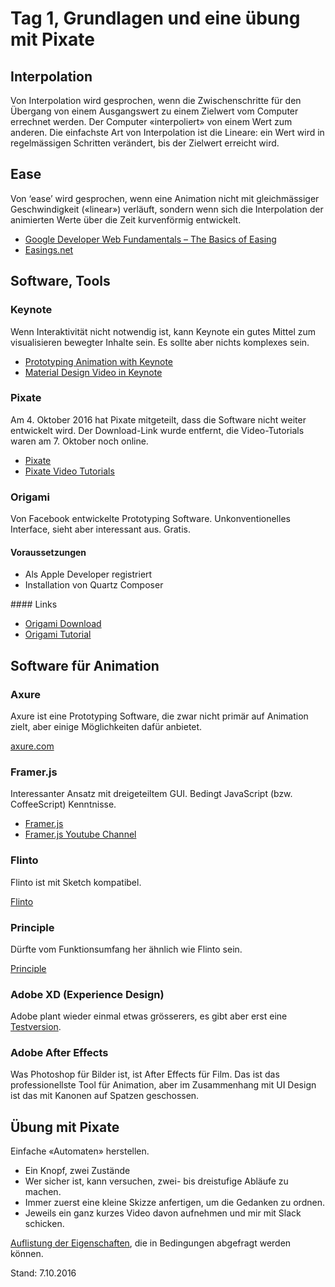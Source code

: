 # Tag 1, Grundlagen und eine übung mit Pixate

## Interpolation

Von Interpolation wird gesprochen, wenn die Zwischenschritte für den Übergang von einem Ausgangswert zu einem Zielwert vom Computer errechnet werden. Der Computer «interpoliert» von einem Wert zum anderen.
Die einfachste Art von Interpolation ist die Lineare: ein Wert wird in regelmässigen Schritten verändert, bis der Zielwert erreicht wird.

## Ease

Von ‘ease’ wird gesprochen, wenn eine Animation nicht mit gleichmässiger Geschwindigkeit («linear») verläuft, sondern wenn sich die Interpolation der animierten Werte über die Zeit kurvenförmig entwickelt.

* [Google Developer Web Fundamentals – The Basics of Easing](https://developers.google.com/web/fundamentals/design-and-ui/animations/the-basics-of-easing)
* [Easings.net](http://easings.net/de)

## Software, Tools

### Keynote

Wenn Interaktivität nicht notwendig ist, kann Keynote ein gutes Mittel zum visualisieren bewegter Inhalte sein. Es sollte aber nichts komplexes sein.

* [Prototyping Animation with Keynote](https://robots.thoughtbot.com/animating-with-keynote)
* [Material Design Video in Keynote](https://vimeo.com/100377108)

### Pixate

Am 4. Oktober 2016 hat Pixate mitgeteilt, dass die Software nicht weiter entwickelt wird. Der Download-Link wurde entfernt, die Video-Tutorials waren am 7. Oktober noch online.

* [Pixate](http://pixate.com)
* [Pixate Video Tutorials](http://www.pixate.com/education/video-tutorials/)

### Origami

Von Facebook entwickelte Prototyping Software. Unkonventionelles Interface, sieht aber interessant aus. Gratis.

#### Voraussetzungen

* Als Apple Developer registriert
* Installation von Quartz Composer

#### Links

* [Origami Download](http://facebook.github.io/origami/download/)
* [Origami Tutorial](http://facebook.github.io/origami/tutorials/)

## Software für Animation

### Axure

Axure ist eine Prototyping Software, die zwar nicht primär auf Animation zielt, aber einige Möglichkeiten dafür anbietet.

[axure.com](http://www.axure.com/)

### Framer.js

Interessanter Ansatz mit dreigeteiltem GUI. Bedingt JavaScript (bzw. CoffeeScript) Kenntnisse.

* [Framer.js](https://framerjs.com/)
* [Framer.js Youtube Channel](https://www.youtube.com/channel/UCW5gUZ7lKGrAbLOkHv2xfbw)

### Flinto

Flinto ist mit Sketch kompatibel.

[Flinto](https://www.flinto.com/)

### Principle

Dürfte vom Funktionsumfang her ähnlich wie Flinto sein.

[Principle](http://principleformac.com/)

### Adobe XD (Experience Design)

Adobe plant wieder einmal etwas grösserers, es gibt aber erst eine [Testversion](https://www.adobe.com/products/experience-design.html).

### Adobe After Effects

Was Photoshop für Bilder ist, ist After Effects für Film. Das ist das professionellste Tool für Animation, aber im Zusammenhang mit UI Design ist das mit Kanonen auf Spatzen geschossen.

## Übung mit Pixate

Einfache «Automaten» herstellen.

* Ein Knopf, zwei Zustände
* Wer sicher ist, kann versuchen, zwei- bis dreistufige Abläufe zu machen.
* Immer zuerst eine kleine Skizze anfertigen, um die Gedanken zu ordnen.
* Jeweils ein ganz kurzes Video davon aufnehmen und mir mit Slack schicken.

[Auflistung der Eigenschaften](http://help.pixate.com/knowledgebase/articles/665635-3i-conditions), die in Bedingungen abgefragt werden können.

Stand: 7.10.2016
